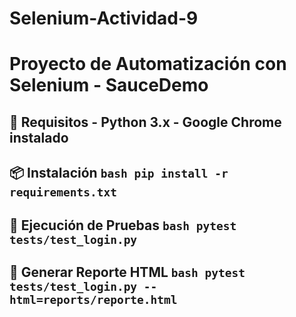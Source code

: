 # Selenium-Actividad-9
# Proyecto de Automatización con Selenium - SauceDemo  
## 🔧 Requisitos - Python 3.x - Google Chrome instalado  
## 📦 Instalación  ```bash pip install -r requirements.txt ``` 
## 🚀 Ejecución de Pruebas  ```bash pytest tests/test_login.py ``` 
## 🧾 Generar Reporte HTML  ```bash pytest tests/test_login.py --html=reports/reporte.html ```
